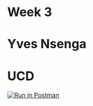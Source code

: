 # Week 3
# Yves Nsenga
# UCD
[![Run in Postman](https://run.pstmn.io/button.svg)](https://app.getpostman.com/run-collection/1e37a1a45fd828a9cb10)
